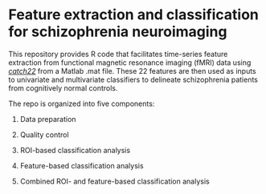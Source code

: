 # Feature extraction and classification for schizophrenia neuroimaging

This repository provides R code that facilitates time-series feature extraction from functional magnetic resonance imaging (fMRI) data using [_catch22_](https://github.com/chlubba/catch22) from a Matlab .mat file. These 22 features are then used as inputs to univariate and multivariate classifiers to delineate schizophrenia patients from cognitively normal controls. 

The repo is organized into five components:

1. Data preparation

2. Quality control

3. ROI-based classification analysis

4. Feature-based classification analysis

5. Combined ROI- and feature-based classification analysis